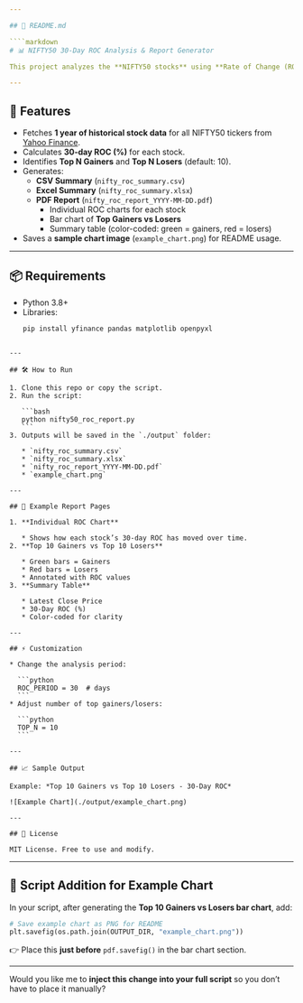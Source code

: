 ```yaml
---

## 📄 README.md

````markdown
# 📊 NIFTY50 30-Day ROC Analysis & Report Generator

This project analyzes the **NIFTY50 stocks** using **Rate of Change (ROC)** over the last 30 days, identifies the **top gainers** and **top losers**, and generates a professional **multi-page PDF report**, along with **CSV** and **Excel** summaries.

---
```


## 🚀 Features
- Fetches **1 year of historical stock data** for all NIFTY50 tickers from [Yahoo Finance](https://finance.yahoo.com/).
- Calculates **30-day ROC (%)** for each stock.
- Identifies **Top N Gainers** and **Top N Losers** (default: 10).
- Generates:
  - **CSV Summary** (`nifty_roc_summary.csv`)
  - **Excel Summary** (`nifty_roc_summary.xlsx`)
  - **PDF Report** (`nifty_roc_report_YYYY-MM-DD.pdf`)
    - Individual ROC charts for each stock
    - Bar chart of **Top Gainers vs Losers**
    - Summary table (color-coded: green = gainers, red = losers)
- Saves a **sample chart image** (`example_chart.png`) for README usage.

---

## 📦 Requirements
- Python 3.8+
- Libraries:
  ```bash
  pip install yfinance pandas matplotlib openpyxl
````

---

## 🛠️ How to Run

1. Clone this repo or copy the script.
2. Run the script:

   ```bash
   python nifty50_roc_report.py
   ```
3. Outputs will be saved in the `./output` folder:

   * `nifty_roc_summary.csv`
   * `nifty_roc_summary.xlsx`
   * `nifty_roc_report_YYYY-MM-DD.pdf`
   * `example_chart.png`

---

## 📑 Example Report Pages

1. **Individual ROC Chart**

   * Shows how each stock’s 30-day ROC has moved over time.
2. **Top 10 Gainers vs Top 10 Losers**

   * Green bars = Gainers
   * Red bars = Losers
   * Annotated with ROC values
3. **Summary Table**

   * Latest Close Price
   * 30-Day ROC (%)
   * Color-coded for clarity

---

## ⚡ Customization

* Change the analysis period:

  ```python
  ROC_PERIOD = 30  # days
  ```
* Adjust number of top gainers/losers:

  ```python
  TOP_N = 10
  ```

---

## 📈 Sample Output

Example: *Top 10 Gainers vs Top 10 Losers - 30-Day ROC*

![Example Chart](./output/example_chart.png)

---

## 📜 License

MIT License. Free to use and modify.

````

---

## 🔹 Script Addition for Example Chart

In your script, after generating the **Top 10 Gainers vs Losers bar chart**, add:

```python
# Save example chart as PNG for README
plt.savefig(os.path.join(OUTPUT_DIR, "example_chart.png"))
````

👉 Place this **just before** `pdf.savefig()` in the bar chart section.

---

Would you like me to **inject this change into your full script** so you don’t have to place it manually?
